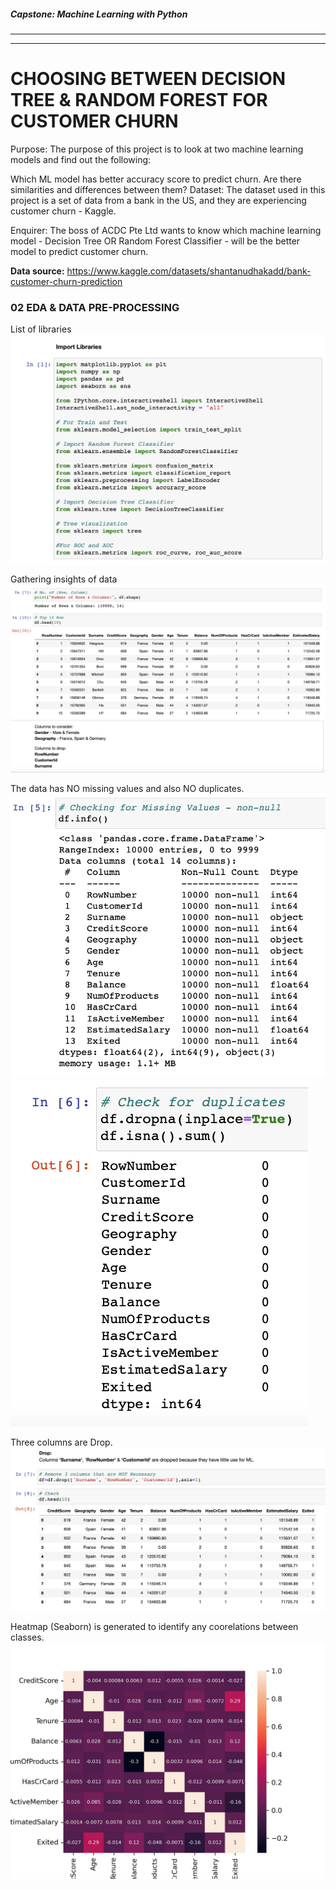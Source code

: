 ##### Capstone: Machine Learning with Python
---
---
# CHOOSING BETWEEN DECISION TREE & RANDOM FOREST FOR CUSTOMER CHURN

Purpose:
The purpose of this project is to look at two machine learning models and find out the following:

Which ML model has better accuracy score to predict churn.
Are there similarities and differences between them?
Dataset:
The dataset used in this project is a set of data from a bank in the US, and they are experiencing customer churn - Kaggle.

Enquirer:
The boss of ACDC Pte Ltd wants to know which machine learning model - Decision Tree OR Random Forest Classifier - will be the better model to predict customer churn.

**Data source:**
https://www.kaggle.com/datasets/shantanudhakadd/bank-customer-churn-prediction

### 02 EDA & DATA PRE-PROCESSING
List of libraries \
![](13-import-library.png)

Gathering insights of data \
![](14-data-overview.png)

The data has NO missing values and also NO duplicates.
![](16-missing-values.png)
![](17-no-duplicates.png)

Three columns are Drop.
![](18-drop-3-columns.png)

Heatmap (Seaborn) is generated to identify any coorelations between classes.
![](01-Heatmap.jpg)


